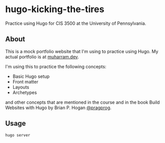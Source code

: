 # hugo-kicking-the-tires
Practice using Hugo for CIS 3500 at the University of Pennsylvania.

## About

This is a mock portfolio website that I'm using to practice using Hugo. My actual portfolio is at [muharram.dev](https://muharram.dev).

I'm using this to practice the following concepts:

- Basic Hugo setup
- Front matter
- Layouts
- Archetypes

and other concepts that are mentioned in the course and in the book Build Websites with Hugo by Brian P. Hogan [@pragprog](https://pragprog.com/titles/bhhugo/build-websites-with-hugo/).

## Usage

```bash
hugo server
```